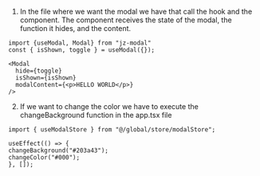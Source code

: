 1. In the file where we want the modal we have that call the hook and the component.
   The component receives the state of the modal, the function it hides, and the content.

```
import {useModal, Modal} from "jz-modal"
const { isShown, toggle } = useModal({});

<Modal
  hide={toggle}
  isShown={isShown}
  modalContent={<p>HELLO WORLD</p>}
/>

```

2. If we want to change the color we have to execute the changeBackground function in the app.tsx file


```
import { useModalStore } from "@/global/store/modalStore";

useEffect(() => {
changeBackground("#203a43");
changeColor("#000");
}, []);

```
